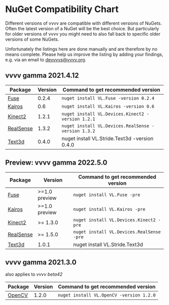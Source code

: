 # NuGet Compatibility Chart
Different versions of vvvv are compatible with different versions of NuGets. Often the latest version of a NuGet will be the best choice. But particularly for older versions of vvvv you might need to also fall back to specific older versions of some NuGets. 

Unfortunately the listings here are done manually and are therefore by no means complete. Please help us improve the listing by adding your findings, e.g. via an email to [devvvvs@vvvv.org](mailto:devvvvs@vvvv.org).

## vvvv gamma 2021.4.12

Package|Version|Command to get recommended version
-|-|-
[Fuse](https://github.com/TheFuseLab/VL.Fuse) | 0.2.4 | `nuget install VL.Fuse -version 0.2.4`
[Kairos](https://github.com/KairosResearchLab/Kairos) | 0.6 | `nuget install VL.Kairos -version 0.6`
[Kinect2](https://github.com/vvvv/VL.Devices.Kinect2) | 1.2.1 | `nuget install VL.Devices.Kinect2 -version 1.2.1`
[RealSense](https://github.com/vvvv/VL.Devices.RealSense) | 1.3.2 | `nuget install VL.Devices.RealSense -version 1.3.2`
[Text3d](https://github.com/bj-rn/VL.Stride.Text3d) | 0.4.0 | nuget install VL.Stride.Text3d -version 0.4.0

## Preview: vvvv gamma 2022.5.0

Package|Version|Command to get recommended version
-|-|-
[Fuse](https://github.com/TheFuseLab/VL.Fuse) | >=1.0 preview | `nuget install VL.Fuse -pre`
[Kairos](https://github.com/KairosResearchLab/Kairos) | >=1.0 preview | `nuget install VL.Kairos -pre`
[Kinect2](https://github.com/vvvv/VL.Devices.Kinect2) | >= 1.3.0 | `nuget install VL.Devices.Kinect2 -pre`
[RealSense](https://github.com/vvvv/VL.Devices.RealSense) | >= 1.5.0 | `nuget install VL.Devices.RealSense -pre`
[Text3d](https://github.com/bj-rn/VL.Stride.Text3d) | 1.0.1 | nuget install VL.Stride.Text3d


## vvvv gamma 2021.3.0
also applies to _vvvv beta42_

Package|Version|Command to get recommended version
-|-|-
[OpenCV](https://github.com/vvvv/VL.OpenCV) | 1.2.0 | `nuget install VL.OpenCV -version 1.2.0`
